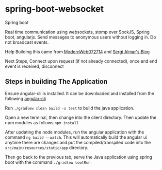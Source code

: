 # spring-boot-websocket
Spring boot

Real time communication using websockets, stomp over SockJS, Spring boot, angularjs.
Send messages to anonymous users without logging in. 
Do not broadcast events.

Help Building this came from [ModernWeb072714](https://github.com/igor-baiborodine/ModernWeb072714.git)
and [Sergi Almar's Blog](http://www.sergialmar.com/)

Next Steps,
Connect upon request (if not already connected), 
once and end event is received, disconnect

## Steps in building The Application

Ensure angular-cli is installed. It can be downloaded and installed from the following [angular-cli](https://github.com/angular/angular-cli)

Run `./gradlew clean build -x test` to build the java application.

Open a new terminal, then change into the client directory. Then update the npm modules as follows
`npm install`

After updating the node modules, run the angular application with the command `ng build --watch`.
This will automatically build the angular ui anytime there are changes and put the compiled/transpiled
code into the `src/main/resources/static/app` directory.

Then go back to the previous tab, serve the Java application using spring boot with the command
`./gradlew bootRun`
